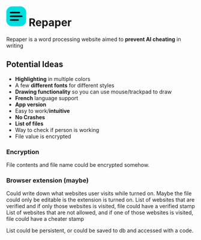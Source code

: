 # ![Repaper icon](./static/favicon.svg) Repaper

Repaper is a word processing website aimed to **prevent AI cheating** in writing

## Potential Ideas

- **Highlighting** in multiple colors
- A few **different fonts** for different styles
- **Drawing functionality** so you can use mouse/trackpad to draw
- **French** language support
- **App version**
- Easy to work/**intuitive**
- **No Crashes**
- **List of files**
- Way to check if person is working
- File value is encrypted

### Encryption

File contents and file name could be encrypted somehow.

### Browser extension (maybe)

Could write down what websites user visits while turned on. Maybe the file could only be editable is the extension is turned on.
List of websites that are verified and if only those websites is visited, file could have a verified stamp
List of websites that are not allowed, and if one of those websites is visited, file could have a cheater stamp

List could be persistent, or could be saved to db and accessed with a code.
